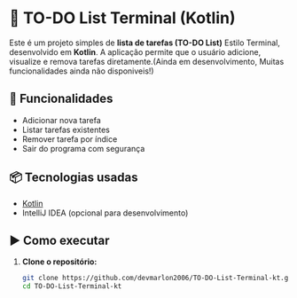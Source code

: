 ﻿# 📝 TO-DO List Terminal (Kotlin)

Este é um projeto simples de **lista de tarefas (TO-DO List)** Estilo Terminal, desenvolvido em **Kotlin**. A aplicação permite que o usuário adicione, visualize e remova tarefas diretamente.(Ainda em desenvolvimento, Muitas funcionalidades ainda não disponiveis!)

## 🚀 Funcionalidades

- Adicionar nova tarefa
- Listar tarefas existentes
- Remover tarefa por índice
- Sair do programa com segurança

## 📦 Tecnologias usadas

- [Kotlin](https://kotlinlang.org/)
- IntelliJ IDEA (opcional para desenvolvimento)

## ▶️ Como executar

1. **Clone o repositório:**
   ```bash
   git clone https://github.com/devmarlon2006/TO-DO-List-Terminal-kt.git
   cd TO-DO-List-Terminal-kt
